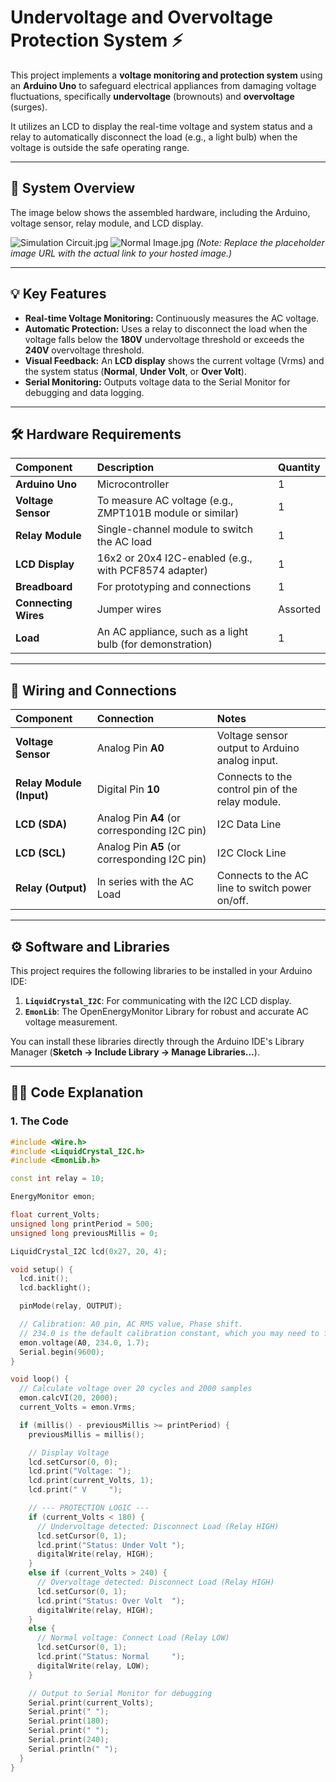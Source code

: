 # Undervoltage and Overvoltage Protection System ⚡️

This project implements a **voltage monitoring and protection system** using an **Arduino Uno** to safeguard electrical appliances from damaging voltage fluctuations, specifically **undervoltage** (brownouts) and **overvoltage** (surges).

It utilizes an LCD to display the real-time voltage and system status and a relay to automatically disconnect the load (e.g., a light bulb) when the voltage is outside the safe operating range.

---

## 📸 System Overview

The image below shows the assembled hardware, including the Arduino, voltage sensor, relay module, and LCD display.

![Simulation Circuit.jpg](https://github.com/harshvardhan-sharma-X/Undervoltage_and_Overvoltage_protection_system/blob/main/Simulation%20Circuit.png?raw=true)
![Normal Image.jpg](https://github.com/harshvardhan-sharma-X/Undervoltage_and_Overvoltage_protection_system/blob/main/Simulation%20Circuit.png?raw=true)
*(Note: Replace the placeholder image URL with the actual link to your hosted image.)*

---

## 💡 Key Features

* **Real-time Voltage Monitoring:** Continuously measures the AC voltage.
* **Automatic Protection:** Uses a relay to disconnect the load when the voltage falls below the **180V** undervoltage threshold or exceeds the **240V** overvoltage threshold.
* **Visual Feedback:** An **LCD display** shows the current voltage (Vrms) and the system status (**Normal**, **Under Volt**, or **Over Volt**).
* **Serial Monitoring:** Outputs voltage data to the Serial Monitor for debugging and data logging.

---

## 🛠️ Hardware Requirements

| Component | Description | Quantity |
| :--- | :--- | :--- |
| **Arduino Uno** | Microcontroller | 1 |
| **Voltage Sensor** | To measure AC voltage (e.g., ZMPT101B module or similar) | 1 |
| **Relay Module** | Single-channel module to switch the AC load | 1 |
| **LCD Display** | 16x2 or 20x4 I2C-enabled (e.g., with PCF8574 adapter) | 1 |
| **Breadboard** | For prototyping and connections | 1 |
| **Connecting Wires** | Jumper wires | Assorted |
| **Load** | An AC appliance, such as a light bulb (for demonstration) | 1 |

---

## 🔌 Wiring and Connections

| Component | Connection | Notes |
| :--- | :--- | :--- |
| **Voltage Sensor** | Analog Pin **A0** | Voltage sensor output to Arduino analog input. |
| **Relay Module (Input)** | Digital Pin **10** | Connects to the control pin of the relay module. |
| **LCD (SDA)** | Analog Pin **A4** (or corresponding I2C pin) | I2C Data Line |
| **LCD (SCL)** | Analog Pin **A5** (or corresponding I2C pin) | I2C Clock Line |
| **Relay (Output)** | In series with the AC Load | Connects to the AC line to switch power on/off. |

---

## ⚙️ Software and Libraries

This project requires the following libraries to be installed in your Arduino IDE:

1.  **`LiquidCrystal_I2C`**: For communicating with the I2C LCD display.
2.  **`EmonLib`**: The OpenEnergyMonitor Library for robust and accurate AC voltage measurement.

You can install these libraries directly through the Arduino IDE's Library Manager (**Sketch -> Include Library -> Manage Libraries...**).

---

## 👨‍💻 Code Explanation

### 1. The Code

```cpp
#include <Wire.h>
#include <LiquidCrystal_I2C.h>
#include <EmonLib.h>

const int relay = 10;  

EnergyMonitor emon;

float current_Volts;
unsigned long printPeriod = 500;
unsigned long previousMillis = 0;

LiquidCrystal_I2C lcd(0x27, 20, 4); 

void setup() {
  lcd.init();
  lcd.backlight();

  pinMode(relay, OUTPUT);

  // Calibration: A0 pin, AC RMS value, Phase shift.
  // 234.0 is the default calibration constant, which you may need to fine-tune.
  emon.voltage(A0, 234.0, 1.7); 
  Serial.begin(9600);
}

void loop() {
  // Calculate voltage over 20 cycles and 2000 samples
  emon.calcVI(20, 2000);      
  current_Volts = emon.Vrms;   

  if (millis() - previousMillis >= printPeriod) {
    previousMillis = millis();

    // Display Voltage
    lcd.setCursor(0, 0);
    lcd.print("Voltage: ");
    lcd.print(current_Volts, 1);
    lcd.print(" V     ");

    // --- PROTECTION LOGIC ---
    if (current_Volts < 180) {
      // Undervoltage detected: Disconnect Load (Relay HIGH)
      lcd.setCursor(0, 1);
      lcd.print("Status: Under Volt ");
      digitalWrite(relay, HIGH);
    } 
    else if (current_Volts > 240) {
      // Overvoltage detected: Disconnect Load (Relay HIGH)
      lcd.setCursor(0, 1);
      lcd.print("Status: Over Volt  ");
      digitalWrite(relay, HIGH);
    } 
    else {
      // Normal voltage: Connect Load (Relay LOW)
      lcd.setCursor(0, 1);
      lcd.print("Status: Normal     ");
      digitalWrite(relay, LOW);
    }

    // Output to Serial Monitor for debugging
    Serial.print(current_Volts);  
    Serial.print(" ");
    Serial.print(180);            
    Serial.print(" ");
    Serial.print(240);            
    Serial.println(" ");
  }
}
